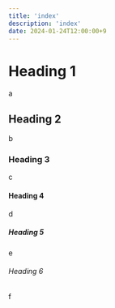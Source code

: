 ```yaml
---
title: 'index'
description: 'index'
date: 2024-01-24T12:00:00+9
---
```


# Heading 1

a

## Heading 2

b


### Heading 3

c

#### Heading 4

d

##### Heading 5

e

###### Heading 6

f
